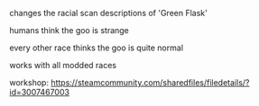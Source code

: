 changes the racial scan descriptions of 'Green Flask'

humans think the goo is strange

every other race thinks the goo is quite normal

works with all modded races

workshop: https://steamcommunity.com/sharedfiles/filedetails/?id=3007467003
